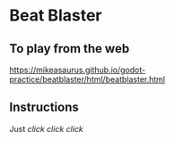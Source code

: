 # Beat Blaster

## To play from the web
https://mikeasaurus.github.io/godot-practice/beatblaster/html/beatblaster.html

## Instructions
Just *click click click*

